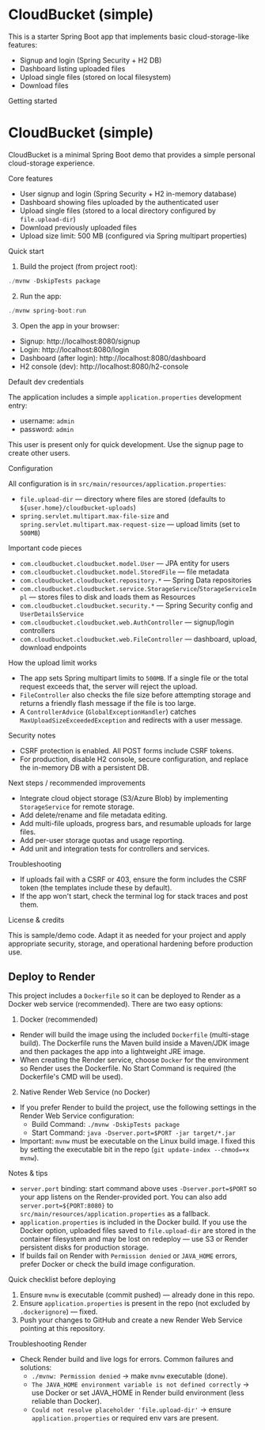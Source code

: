 # CloudBucket (simple)

This is a starter Spring Boot app that implements basic cloud-storage-like features:

- Signup and login (Spring Security + H2 DB)
- Dashboard listing uploaded files
- Upload single files (stored on local filesystem)
- Download files

Getting started

# CloudBucket (simple)

CloudBucket is a minimal Spring Boot demo that provides a simple personal cloud-storage experience.

Core features

- User signup and login (Spring Security + H2 in-memory database)
- Dashboard showing files uploaded by the authenticated user
- Upload single files (stored to a local directory configured by `file.upload-dir`)
- Download previously uploaded files
- Upload size limit: 500 MB (configured via Spring multipart properties)

Quick start

1. Build the project (from project root):

```powershell
./mvnw -DskipTests package
```

2. Run the app:

```powershell
./mvnw spring-boot:run
```

3. Open the app in your browser:

- Signup: http://localhost:8080/signup
- Login:  http://localhost:8080/login
- Dashboard (after login): http://localhost:8080/dashboard
- H2 console (dev): http://localhost:8080/h2-console

Default dev credentials

The application includes a simple `application.properties` development entry:

- username: `admin`
- password: `admin`

This user is present only for quick development. Use the signup page to create other users.

Configuration

All configuration is in `src/main/resources/application.properties`:

- `file.upload-dir` — directory where files are stored (defaults to `${user.home}/cloudbucket-uploads`)
- `spring.servlet.multipart.max-file-size` and `spring.servlet.multipart.max-request-size` — upload limits (set to `500MB`)

Important code pieces

- `com.cloudbucket.cloudbucket.model.User` — JPA entity for users
- `com.cloudbucket.cloudbucket.model.StoredFile` — file metadata
- `com.cloudbucket.cloudbucket.repository.*` — Spring Data repositories
- `com.cloudbucket.cloudbucket.service.StorageService`/`StorageServiceImpl` — stores files to disk and loads them as Resources
- `com.cloudbucket.cloudbucket.security.*` — Spring Security config and `UserDetailsService`
- `com.cloudbucket.cloudbucket.web.AuthController` — signup/login controllers
- `com.cloudbucket.cloudbucket.web.FileController` — dashboard, upload, download endpoints

How the upload limit works

- The app sets Spring multipart limits to `500MB`. If a single file or the total request exceeds that, the server will reject the upload.
- `FileController` also checks the file size before attempting storage and returns a friendly flash message if the file is too large.
- A `ControllerAdvice` (`GlobalExceptionHandler`) catches `MaxUploadSizeExceededException` and redirects with a user message.

Security notes

- CSRF protection is enabled. All POST forms include CSRF tokens.
- For production, disable H2 console, secure configuration, and replace the in-memory DB with a persistent DB.

Next steps / recommended improvements

- Integrate cloud object storage (S3/Azure Blob) by implementing `StorageService` for remote storage.
- Add delete/rename and file metadata editing.
- Add multi-file uploads, progress bars, and resumable uploads for large files.
- Add per-user storage quotas and usage reporting.
- Add unit and integration tests for controllers and services.

Troubleshooting

- If uploads fail with a CSRF or 403, ensure the form includes the CSRF token (the templates include these by default).
- If the app won't start, check the terminal log for stack traces and post them.

License & credits

This is sample/demo code. Adapt it as needed for your project and apply appropriate security, storage, and operational hardening before production use.

Deploy to Render
-----------------

This project includes a `Dockerfile` so it can be deployed to Render as a Docker web service (recommended). There are two easy options:

1) Docker (recommended)

- Render will build the image using the included `Dockerfile` (multi-stage build). The Dockerfile runs the Maven build inside a Maven/JDK image and then packages the app into a lightweight JRE image.
- When creating the Render service, choose `Docker` for the environment so Render uses the Dockerfile. No Start Command is required (the Dockerfile's CMD will be used).

2) Native Render Web Service (no Docker)

- If you prefer Render to build the project, use the following settings in the Render Web Service configuration:
	- Build Command: `./mvnw -DskipTests package`
	- Start Command: `java -Dserver.port=$PORT -jar target/*.jar`
- Important: `mvnw` must be executable on the Linux build image. I fixed this by setting the executable bit in the repo (`git update-index --chmod=+x mvnw`).

Notes & tips

- `server.port` binding: start command above uses `-Dserver.port=$PORT` so your app listens on the Render-provided port. You can also add `server.port=${PORT:8080}` to `src/main/resources/application.properties` as a fallback.
- `application.properties` is included in the Docker build. If you use the Docker option, uploaded files saved to `file.upload-dir` are stored in the container filesystem and may be lost on redeploy — use S3 or Render persistent disks for production storage.
- If builds fail on Render with `Permission denied` or `JAVA_HOME` errors, prefer Docker or check the build image configuration.

Quick checklist before deploying

1. Ensure `mvnw` is executable (commit pushed) — already done in this repo.
2. Ensure `application.properties` is present in the repo (not excluded by `.dockerignore`) — fixed.
3. Push your changes to GitHub and create a new Render Web Service pointing at this repository.

Troubleshooting Render

- Check Render build and live logs for errors. Common failures and solutions:
	- `./mvnw: Permission denied` → make `mvnw` executable (done).
	- `The JAVA_HOME environment variable is not defined correctly` → use Docker or set JAVA_HOME in Render build environment (less reliable than Docker).
	- `Could not resolve placeholder 'file.upload-dir'` → ensure `application.properties` or required env vars are present.

